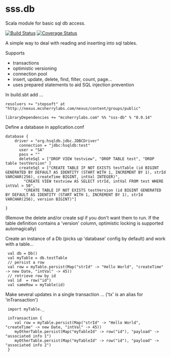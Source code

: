 # sss.db
Scala module for basic sql db access.

[![Build Status](https://travis-ci.org/mcsherrylabs/sss.db.svg?branch=master)](https://travis-ci.org/mcsherrylabs/sss.db) [![Coverage Status](https://coveralls.io/repos/mcsherrylabs/sss.db/badge.svg?branch=master&service=github)](https://coveralls.io/github/mcsherrylabs/sss.db?branch=master)


A simple way to deal with reading and inserting into sql tables. 

Supports 
 - transactions 
 - optimistic versioning
 - connection pool
 - insert, update, delete, find, filter, count, page...
 - uses prepared statements to aid SQL injection prevention

In build.sbt add ...
```
resolvers += "stepsoft" at "http://nexus.mcsherrylabs.com/nexus/content/groups/public"
 
libraryDependencies += "mcsherrylabs.com" %% "sss-db" % "0.9.14"
``` 

Define a database in application.conf
```
database {   
    driver = "org.hsqldb.jdbc.JDBCDriver"
	  connection = "jdbc:hsqldb:test"
	  user = "SA"
	  pass = ""	
	  deleteSql = ["DROP VIEW testview", "DROP TABLE test", "DROP table testVersion" ]
	  createSql = ["CREATE TABLE IF NOT EXISTS testTable (id BIGINT GENERATED BY DEFAULT AS IDENTITY (START WITH 1, INCREMENT BY 1), strId VARCHAR(256), createTime BIGINT, intVal INTEGER)",
		"CREATE VIEW testview AS SELECT strId, intVal FROM test WHERE intVal > 50",
		"CREATE TABLE IF NOT EXISTS testVersion (id BIGINT GENERATED BY DEFAULT AS IDENTITY (START WITH 1, INCREMENT BY 1), strId VARCHAR(256), version BIGINT)"]
	
}
```
(Remove the delete and/or create sql if you don't want them to run. If the table definition contains a 'version' column, optimistic locking is supported automagically)

Create an instance of a Db (picks up 'database' config by default) and work with a table...

```
 val db = Db()
 val myTable = db.testTable
 // persist a row 
 val row = myTable.persist(Map("strId" -> "Hello World", "createTime" -> new Date, "intVal" -> 45))
 // retrieve row by id 
 val id  = row("id")
 val sameRow = myTable(id)
```  
Make several updates in a single transaction ... ('tx' is an alias for 'inTransaction')

```
 import myTable._
 
 inTransaction {
    val row = myTable.persist(Map("strId" -> "Hello World", "createTime" -> new Date, "intVal" -> 45))
    myOtherTable.persist(Map("myTableId" -> row("id"), "payload" -> "associated info 1")
    myOtherTable.persist(Map("myTableId" -> row("id"), "payload" -> "associated info 2")
 }
 ```
